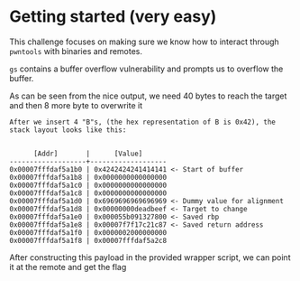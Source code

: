 # Getting started (very easy)
This challenge focuses on making sure we know how to interact through `pwntools` with binaries and remotes.

`gs` contains a buffer overflow vulnerability and prompts us to overflow the buffer.

As can be seen from the nice output, we need 40 bytes to reach the target and then 8 more byte to overwrite it
```
After we insert 4 "B"s, (the hex representation of B is 0x42), the stack layout looks like this:


      [Addr]       |      [Value]
-------------------+-------------------
0x00007fffdaf5a1b0 | 0x4242424241414141 <- Start of buffer
0x00007fffdaf5a1b8 | 0x0000000000000000
0x00007fffdaf5a1c0 | 0x0000000000000000
0x00007fffdaf5a1c8 | 0x0000000000000000
0x00007fffdaf5a1d0 | 0x6969696969696969 <- Dummy value for alignment
0x00007fffdaf5a1d8 | 0x00000000deadbeef <- Target to change
0x00007fffdaf5a1e0 | 0x000055b091327800 <- Saved rbp
0x00007fffdaf5a1e8 | 0x00007f7f17c21c87 <- Saved return address
0x00007fffdaf5a1f0 | 0x0000002000000000
0x00007fffdaf5a1f8 | 0x00007fffdaf5a2c8
```

After constructing this payload in the provided wrapper script, we can point it at the remote and get the flag
